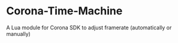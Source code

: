 Corona-Time-Machine
===================

A Lua module for Corona SDK to adjust framerate (automatically or manually)